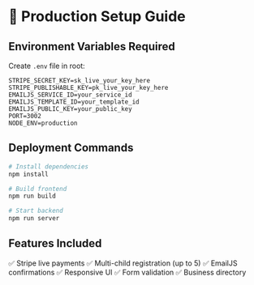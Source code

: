 # 🚀 Production Setup Guide

## Environment Variables Required

Create `.env` file in root:
```env
STRIPE_SECRET_KEY=sk_live_your_key_here
STRIPE_PUBLISHABLE_KEY=pk_live_your_key_here
EMAILJS_SERVICE_ID=your_service_id
EMAILJS_TEMPLATE_ID=your_template_id
EMAILJS_PUBLIC_KEY=your_public_key
PORT=3002
NODE_ENV=production
```

## Deployment Commands

```bash
# Install dependencies
npm install

# Build frontend
npm run build

# Start backend
npm run server
```

## Features Included
✅ Stripe live payments
✅ Multi-child registration (up to 5)
✅ EmailJS confirmations
✅ Responsive UI
✅ Form validation
✅ Business directory 